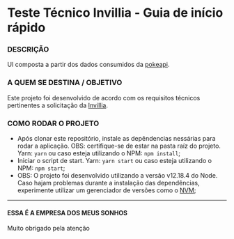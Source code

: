 # Teste Técnico Invillia - Guia de início rápido

### DESCRIÇÃO

UI composta a partir dos dados consumidos da [pokeapi](https://pokeapi.co/).

### A QUEM SE DESTINA / OBJETIVO

Este projeto foi desenvolvido de acordo com os requisitos técnicos pertinentes a solicitação da [Invillia](https://invillia.com/global-growth-framework/).

### COMO RODAR O PROJETO

- Após clonar este repositório, instale as depêndencias nessárias para rodar a aplicação. OBS: certifique-se de estar na pasta raíz do projeto. Yarn: `yarn` ou caso esteja utilizando o NPM: `npm install`;
- Iniciar o script de start. Yarn: `yarn start` ou caso esteja utilizando o NPM: `npm start`;
- OBS: O projeto foi desenvolvido utilizando a versão v12.18.4 do Node. Caso hajam problemas durante a instalação das dependências, experimente utilizar um gerenciador de versões como o [NVM](https://www.treinaweb.com.br/blog/instalando-e-gerenciando-varias-versoes-do-node-js-com-nvm/);

---

#### ESSA É A EMPRESA DOS MEUS SONHOS

Muito obrigado pela atenção
